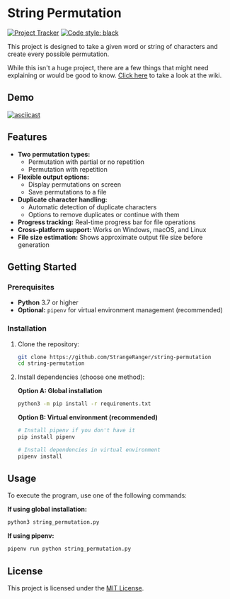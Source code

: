 # String Permutation

[![Project Tracker](https://img.shields.io/badge/repo%20status-Project%20Tracker-lightgrey)](project-258707884)
[![Code style: black](https://img.shields.io/badge/code%20style-black-000000.svg)](https://github.com/psf/black)

This project is designed to take a given word or string of characters and create every possible permutation.

While this isn't a huge project, there are a few things that might need explaining or would be good to know. [Click here](https://github.com/StrangeRanger/string-permutation/wiki) to take a look at the wiki.

## Demo

[![asciicast](https://asciinema.hthompson.dev/a/8.svg)](https://asciinema.hthompson.dev/a/8)

## Features

- **Two permutation types:**
  - Permutation with partial or no repetition
  - Permutation with repetition
- **Flexible output options:**
  - Display permutations on screen
  - Save permutations to a file
- **Duplicate character handling:**
  - Automatic detection of duplicate characters
  - Options to remove duplicates or continue with them
- **Progress tracking:** Real-time progress bar for file operations
- **Cross-platform support:** Works on Windows, macOS, and Linux
- **File size estimation:** Shows approximate output file size before generation

## Getting Started

### Prerequisites

- **Python** 3.7 or higher
- **Optional:** `pipenv` for virtual environment management (recommended)

### Installation

1. Clone the repository:
   ```bash
   git clone https://github.com/StrangeRanger/string-permutation
   cd string-permutation
   ```

2. Install dependencies (choose one method):

   **Option A: Global installation**
   ```bash
   python3 -m pip install -r requirements.txt
   ```

   **Option B: Virtual environment (recommended)**
   ```bash
   # Install pipenv if you don't have it
   pip install pipenv

   # Install dependencies in virtual environment
   pipenv install
   ```

## Usage

To execute the program, use one of the following commands:

**If using global installation:**
```bash
python3 string_permutation.py
```

**If using pipenv:**
```bash
pipenv run python string_permutation.py
```

## License

This project is licensed under the [MIT License](LICENSE).
